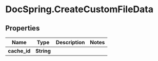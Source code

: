 # DocSpring.CreateCustomFileData

## Properties

Name | Type | Description | Notes
------------ | ------------- | ------------- | -------------
**cache_id** | **String** |  | 


